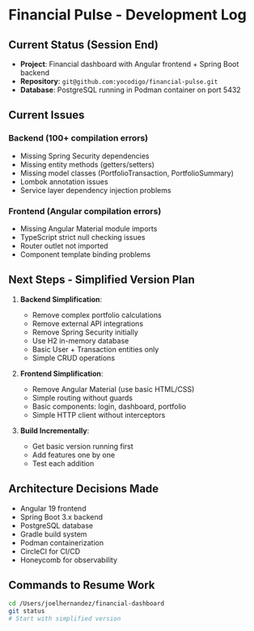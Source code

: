 # Financial Pulse - Development Log

## Current Status (Session End)
- **Project**: Financial dashboard with Angular frontend + Spring Boot backend
- **Repository**: `git@github.com:yocodigo/financial-pulse.git`
- **Database**: PostgreSQL running in Podman container on port 5432

## Current Issues
### Backend (100+ compilation errors)
- Missing Spring Security dependencies
- Missing entity methods (getters/setters) 
- Missing model classes (PortfolioTransaction, PortfolioSummary)
- Lombok annotation issues
- Service layer dependency injection problems

### Frontend (Angular compilation errors)
- Missing Angular Material module imports
- TypeScript strict null checking issues
- Router outlet not imported
- Component template binding problems

## Next Steps - Simplified Version Plan
1. **Backend Simplification**:
   - Remove complex portfolio calculations
   - Remove external API integrations  
   - Remove Spring Security initially
   - Use H2 in-memory database
   - Basic User + Transaction entities only
   - Simple CRUD operations

2. **Frontend Simplification**:
   - Remove Angular Material (use basic HTML/CSS)
   - Simple routing without guards
   - Basic components: login, dashboard, portfolio
   - Simple HTTP client without interceptors

3. **Build Incrementally**:
   - Get basic version running first
   - Add features one by one
   - Test each addition

## Architecture Decisions Made
- Angular 19 frontend
- Spring Boot 3.x backend  
- PostgreSQL database
- Gradle build system
- Podman containerization
- CircleCI for CI/CD
- Honeycomb for observability

## Commands to Resume Work
```bash
cd /Users/joelhernandez/financial-dashboard
git status
# Start with simplified version
```
